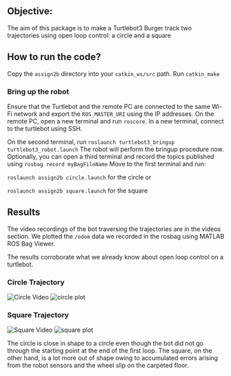 ## Objective:
The aim of this package is to make a Turtlebot3 Burger track two trajectories using open loop control: a circle and a square
## How to run the code?
Copy the ```assign2b``` directory into your ```catkin_ws/src``` path. Run ```catkin_make```
### Bring up the robot
Ensure that the Turtlebot and the remote PC are connected to the same Wi-Fi network and export the ```ROS_MASTER_URI``` using the IP addresses.
On the remote PC, open a new terminal and run ```roscore```. In a new terminal, connect to the turtlebot using SSH.

On the second terminal, run ```roslaunch turtlebot3_bringup turtlebot3_robot.launch```
The robot will perform the bringup procedure now. Optionally, you can open a third terminal and record the topics published using 
```rosbag record myBagFileName```
Move to the first terminal and run:

  ```roslaunch assign2b circle.launch``` for the circle or

  ```roslaunch assign2b square.launch``` for the square

## Results
The video recordings of the bot traversing the trajectories are in the videos section. We plotted the ```/odom``` data we recorded in the rosbag using MATLAB ROS Bag Viewer.

The results corroborate what we already know about open loop control on a turtlebot. 
### Circle Trajectory
![Circle Video](videos/Assignment4_recordings_plots/teleop/Circle_tb.gif)
![circle plot](videos/Assignment4_recordings_plots/teleop/Circle_Teleop_bag.png)
### Square Trajectory
![Square Video](videos/Assignment4_recordings_plots/teleop/Square_tb.gif)
![square plot](videos/Assignment4_recordings_plots/teleop/Square_Teleop_bag.png)

The circle is close in shape to a circle even though the bot did not go through the starting point at the end of the first loop.
The square, on the other hand, is a lot more out of shape owing to accumulated errors arising from the robot sensors and the wheel slip on the carpeted floor.
